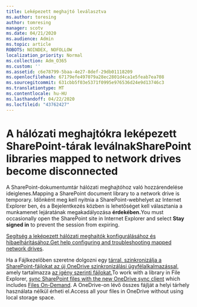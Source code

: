 ```yaml
---
title: Leképezett meghajtó leválasztva
ms.author: toresing
author: tomresing
manager: scotv
ms.date: 04/21/2020
ms.audience: Admin
ms.topic: article
ROBOTS: NOINDEX, NOFOLLOW
localization_priority: Normal
ms.collection: Adm_O365
ms.custom: ''
ms.assetid: c6e78799-5baa-4e27-8def-29db01118209
ms.openlocfilehash: 67179efe497079a28ec2801d4ca1e5feab7ea708
ms.sourcegitcommit: 631cbb5f03e5371f0995e976536d24e9d13746c3
ms.translationtype: MT
ms.contentlocale: hu-HU
ms.lasthandoff: 04/22/2020
ms.locfileid: "43762427"
---
```

# <a name="sharepoint-libraries-mapped-to-network-drives-become-disconnected"></a><span data-ttu-id="c52a9-102">A hálózati meghajtókra leképezett SharePoint-tárak leválnak</span><span class="sxs-lookup"><span data-stu-id="c52a9-102">SharePoint libraries mapped to network drives become disconnected</span></span>

<span data-ttu-id="c52a9-103">A SharePoint-dokumentumtár hálózati meghajtóhoz való hozzárendelése ideiglenes.</span><span class="sxs-lookup"><span data-stu-id="c52a9-103">Mapping a SharePoint document library to a network drive is temporary.</span></span> <span data-ttu-id="c52a9-104">Időnként meg kell nyitnia a SharePoint-webhelyet az Internet Explorer ben, és a Bejelentkezés közben is lehetőséget kell választania a munkamenet lejáratának megakadályozása **érdekében.**</span><span class="sxs-lookup"><span data-stu-id="c52a9-104">You must occasionally open the SharePoint site in Internet Explorer and select **Stay signed in** to prevent the session from expiring.</span></span> 
  
<span data-ttu-id="c52a9-105">[Segítség a leképezett hálózati meghajtók konfigurálásához és hibaelhárításához.](https://docs.microsoft.com/sharepoint/support/administration/troubleshoot-mapped-network-drives)</span><span class="sxs-lookup"><span data-stu-id="c52a9-105">[Get help configuring and troubleshooting mapped network drives](https://docs.microsoft.com/sharepoint/support/administration/troubleshoot-mapped-network-drives).</span></span>
  
<span data-ttu-id="c52a9-106">Ha a Fájlkezelőben szeretne dolgozni egy [tárral, szinkronizálja a SharePoint-fájlokat az új OneDrive szinkronizálási ügyfélalkalmazással,](https://support.office.com/article/6de9ede8-5b6e-4503-80b2-6190f3354a88.aspx) amely tartalmazza [az igény szerinti fájlokat.](https://support.office.com/article/0e6860d3-d9f3-4971-b321-7092438fb38e.aspx)</span><span class="sxs-lookup"><span data-stu-id="c52a9-106">To work with a library in File Explorer, [sync SharePoint files with the new OneDrive sync client](https://support.office.com/article/6de9ede8-5b6e-4503-80b2-6190f3354a88.aspx) which includes [Files On-Demand](https://support.office.com/article/0e6860d3-d9f3-4971-b321-7092438fb38e.aspx).</span></span> <span data-ttu-id="c52a9-107">A OneDrive-on lévő összes fájlját a helyi tárhely használata nélkül érheti el.</span><span class="sxs-lookup"><span data-stu-id="c52a9-107">Access all your files in OneDrive without using local storage space.</span></span>
  

